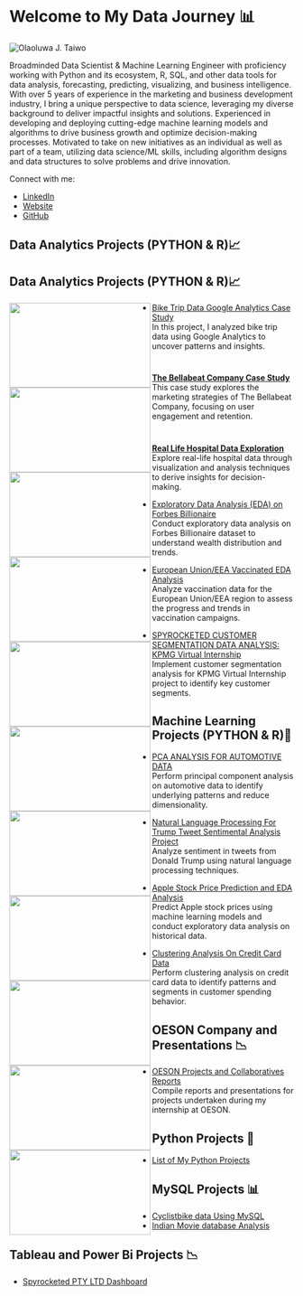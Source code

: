 # Welcome to My Data Journey 📊

![Olaoluwa J. Taiwo](https://github.com/OlaoluwajohnsonT/Portfolio/blob/main/1000020723-removebg.png)


Broadminded Data Scientist & Machine Learning Engineer with proficiency working with Python and its ecosystem, R, SQL, and other data tools for data analysis, forecasting, predicting, visualizing, and business intelligence. With over 5 years of experience in the marketing and business development industry, I bring a unique perspective to data science, leveraging my diverse background to deliver impactful insights and solutions. Experienced in developing and deploying cutting-edge machine learning models and algorithms to drive business growth and optimize decision-making processes. Motivated to take on new initiatives as an individual as well as part of a team, utilizing data science/ML skills, including algorithm designs and data structures to solve problems and drive innovation.


Connect with me:
- [LinkedIn](https://www.linkedin.com/in/olaoluwa-johnson-taiwo/)
- [Website](https://olaoluwajtaiwo.com/)
- [GitHub](https://github.com/OlaoluwajohnsonT)

## Data Analytics Projects (PYTHON & R)📈

## Data Analytics Projects (PYTHON & R)📈

<img align="left" width="250" height="150" src="Image_URL_here"> 

- [Bike Trip Data Google Analytics Case Study](https://github.com/OlaoluwajohnsonT/Bike-Trip-Datat-Google-Analytics-Case-Study)  
In this project, I analyzed bike trip data using Google Analytics to uncover patterns and insights.

#

<img align="left" width="250" height="150" src="Image_URL_here"> **[The Bellabeat Company Case Study](https://github.com/OlaoluwajohnsonT/The-BellaBeat-Company-Case-Study)**
This case study explores the marketing strategies of The Bellabeat Company, focusing on user engagement and retention.

#
  
<img align="left" width="250" height="150" src="Image_URL_here"> **[Real Life Hospital Data Exploration](https://github.com/OlaoluwajohnsonT/HOSPITAL-DATA-EXPLORATION-ANDVISUALIZATION/blob/main/HOSPITAL%20DATA%20EXPLORATION.ipynb)**
Explore real-life hospital data through visualization and analysis techniques to derive insights for decision-making.

<img align="left" width="250" height="150" src="Image_URL_here"> 

- [Exploratory Data Analysis (EDA) on Forbes Billionaire](https://github.com/OlaoluwajohnsonT/Forbes-Billionaire-Exploratory-Data-Analysis)   
  Conduct exploratory data analysis on Forbes Billionaire dataset to understand wealth distribution and trends.

<img align="left" width="250" height="150" src="Image_URL_here"> 

- [European Union/EEA Vaccinated EDA Analysis](https://github.com/OlaoluwajohnsonT/Covid-19-Vacinnated-data-anaysis-for-EUROPEANUNION-AND-EEA)  
  Analyze vaccination data for the European Union/EEA region to assess the progress and trends in vaccination campaigns.

<img align="left" width="250" height="150" src="Image_URL_here"> 

- [SPYROCKETED CUSTOMER SEGMENTATION DATA ANALYSIS: KPMG Virtual Internship](https://github.com/OlaoluwajohnsonT/KPMD-Customer-Segmentation-project/tree/main)  
  Implement customer segmentation analysis for KPMG Virtual Internship project to identify key customer segments.

## Machine Learning Projects (PYTHON & R)🤖

<img align="left" width="250" height="150" src="Image_URL_here"> 

- [PCA ANALYSIS FOR AUTOMOTIVE DATA](https://github.com/OlaoluwajohnsonT/PCA-ANALYSIS-FOR-AUTOMOTIVE-DATA-Project)  
  Perform principal component analysis on automotive data to identify underlying patterns and reduce dimensionality.

<img align="left" width="250" height="150" src="Image_URL_here"> 

- [Natural Language Processing For Trump Tweet Sentimental Analysis Project](https://github.com/OlaoluwajohnsonT/Twitter-Trump-tweet-Sentimental-Analysis-Project)  
  Analyze sentiment in tweets from Donald Trump using natural language processing techniques.

<img align="left" width="250" height="150" src="Image_URL_here"> 

- [Apple Stock Price Prediction and EDA Analysis](https://github.com/OlaoluwajohnsonT/Apple-Stock-Price-from-1980-2021)  
  Predict Apple stock prices using machine learning models and conduct exploratory data analysis on historical data.

<img align="left" width="250" height="150" src="Image_URL_here"> 

- [Clustering Analysis On Credit Card Data](https://github.com/OlaoluwajohnsonT/Clustering-Analysis-Using-Credit-card-data)  
  Perform clustering analysis on credit card data to identify patterns and segments in customer spending behavior.

## OESON Company and Presentations 📉

<img align="left" width="250" height="150" src="Image_URL_here"> 

- [OESON Projects and Collaboratives Reports](https://github.com/OlaoluwajohnsonT/Oeson-Company-Internship)  
  Compile reports and presentations for projects undertaken during my internship at OESON.


## Python Projects 🐍

- [List of My Python Projects](https://github.com/OlaoluwajohnsonT/SQI-Colege-of-ICT-Projects-)

  
## MySQL Projects 📊

- [Cyclistbike data Using MySQL](https://github.com/OlaoluwajohnsonT/Cyclistbikedata-Using-MySQL)
- [Indian Movie database Analysis](https://github.com/OlaoluwajohnsonT/Oeson-Company-Internship/blob/main/OLAOLUWAJOHNSONTAIWOFINAL%20PROJECT%20FOR%20SQL.sql)

## Tableau and Power Bi Projects 📉

- [Spyrocketed PTY LTD Dashboard](https://github.com/OlaoluwajohnsonT/PowerBi-Projects/blob/main/CUSTOMER%20DATA.pdf)



